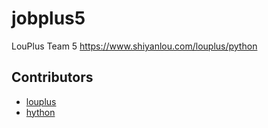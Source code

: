 # jobplus5
LouPlus Team 5 https://www.shiyanlou.com/louplus/python

## Contributors

* [louplus](https://github.com/louplus)
* [hython](https://github.com/joyc)

